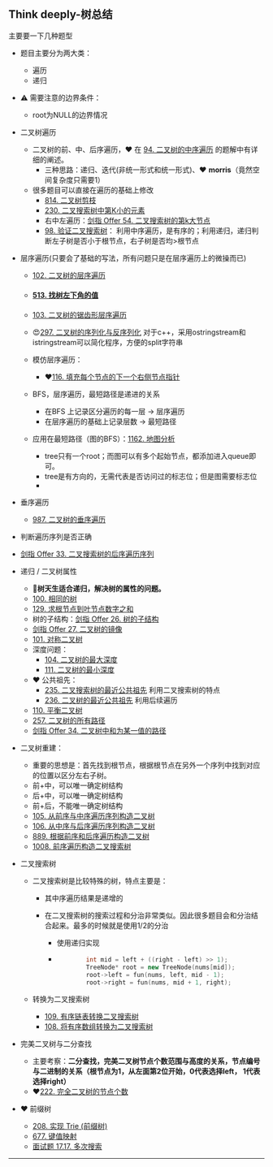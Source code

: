 ## Think deeply-树总结

主要要一下几种题型

- 题目主要分为两大类：
  - 遍历
  - 递归

- :warning:  需要注意的边界条件：

  - root为NULL的边界情况

- 二叉树遍历
  - 二叉树的前、中、后序遍历，:heart: 在 [94. 二叉树的中序遍历](https://leetcode-cn.com/problems/binary-tree-inorder-traversal/) 的题解中有详细的阐述。
    - 三种思路：递归、迭代(非统一形式和统一形式)、:heart: **morris**（竟然空间复杂度只需要1）
  - 很多题目可以直接在遍历的基础上修改
    - [814. 二叉树剪枝](https://leetcode-cn.com/problems/binary-tree-pruning/)
    - [230. 二叉搜索树中第K小的元素](https://leetcode-cn.com/problems/kth-smallest-element-in-a-bst/)
    - 右中左遍历：[剑指 Offer 54. 二叉搜索树的第k大节点](https://leetcode-cn.com/problems/er-cha-sou-suo-shu-de-di-kda-jie-dian-lcof/)
    - [98. 验证二叉搜索树](https://leetcode-cn.com/problems/validate-binary-search-tree/)： 利用中序遍历，是有序的；利用递归，递归判断左子树是否小于根节点，右子树是否均>根节点
  
  


- 层序遍历(只要会了基础的写法，所有问题只是在层序遍历上的微操而已)
    - [102. 二叉树的层序遍历](https://leetcode-cn.com/problems/binary-tree-level-order-traversal/)

    - #### [513. 找树左下角的值](https://leetcode-cn.com/problems/find-bottom-left-tree-value/)

    - [103. 二叉树的锯齿形层序遍历](https://leetcode-cn.com/problems/binary-tree-zigzag-level-order-traversal/)

    - :heart_eyes:[297. 二叉树的序列化与反序列化](https://leetcode-cn.com/problems/serialize-and-deserialize-binary-tree/) 对于c++，采用ostringstream和istringstream可以简化程序，方便的split字符串
    
    - 模仿层序遍历：
    
      - :heart:[116. 填充每个节点的下一个右侧节点指针](https://leetcode-cn.com/problems/populating-next-right-pointers-in-each-node/)
    
    - BFS，层序遍历，最短路径是递进的关系
      - 在BFS 上记录区分遍历的每一层 -> 层序遍历
      - 在层序遍历的基础上记录层数 -> 最短路径
    
    - 应用在最短路径（图的BFS）：[1162. 地图分析](https://leetcode-cn.com/problems/as-far-from-land-as-possible/)
      - tree只有一个root；而图可以有多个起始节点，都添加进入queue即可。
      - tree是有方向的，无需代表是否访问过的标志位；但是图需要标志位
      - 
    
- 垂序遍历

    - [987. 二叉树的垂序遍历](https://leetcode-cn.com/problems/vertical-order-traversal-of-a-binary-tree/)

- 判断遍历序列是否正确


- [剑指 Offer 33. 二叉搜索树的后序遍历序列](https://leetcode-cn.com/problems/er-cha-sou-suo-shu-de-hou-xu-bian-li-xu-lie-lcof/)

- 递归 / 二叉树属性
  -  :heart_decoration:**树天生适合递归，解决树的属性的问题。**
  -  [100. 相同的树](https://leetcode-cn.com/problems/same-tree/)
  -  [129. 求根节点到叶节点数字之和](https://leetcode-cn.com/problems/sum-root-to-leaf-numbers/)
  -  树的子结构：[剑指 Offer 26. 树的子结构](https://leetcode-cn.com/problems/shu-de-zi-jie-gou-lcof/)
  -  [剑指 Offer 27. 二叉树的镜像](https://leetcode-cn.com/problems/er-cha-shu-de-jing-xiang-lcof/)
  -  [101. 对称二叉树](https://leetcode-cn.com/problems/symmetric-tree/)
  -  深度问题：
     -  [104. 二叉树的最大深度 ](https://leetcode-cn.com/problems/maximum-depth-of-binary-tree/) 
     -  [111. 二叉树的最小深度](https://leetcode-cn.com/problems/minimum-depth-of-binary-tree/)
  -  :heart: 公共祖先：
     -  [235. 二叉搜索树的最近公共祖先](https://leetcode-cn.com/problems/lowest-common-ancestor-of-a-binary-search-tree/)  利用二叉搜索树的特点
     -  [236. 二叉树的最近公共祖先](https://leetcode-cn.com/problems/lowest-common-ancestor-of-a-binary-tree/)  利用后续遍历
  -  [110. 平衡二叉树](https://leetcode-cn.com/problems/balanced-binary-tree/)
  -  [257. 二叉树的所有路径](https://leetcode-cn.com/problems/binary-tree-paths/)
  -  [剑指 Offer 34. 二叉树中和为某一值的路径](https://leetcode-cn.com/problems/er-cha-shu-zhong-he-wei-mou-yi-zhi-de-lu-jing-lcof/)

- 二叉树重建：
  - 重要的思想是：首先找到根节点，根据根节点在另外一个序列中找到对应的位置以区分左右子树。
  - 前+中，可以唯一确定树结构
  - 后+中，可以唯一确定树结构
  - 前+后，不能唯一确定树结构
  - [105. 从前序与中序遍历序列构造二叉树](https://leetcode-cn.com/problems/construct-binary-tree-from-preorder-and-inorder-traversal/)
  - [106. 从中序与后序遍历序列构造二叉树](https://leetcode-cn.com/problems/construct-binary-tree-from-inorder-and-postorder-traversal/)
  - [889. 根据前序和后序遍历构造二叉树](https://leetcode-cn.com/problems/construct-binary-tree-from-preorder-and-postorder-traversal/)
  - [1008. 前序遍历构造二叉搜索树](https://leetcode-cn.com/problems/construct-binary-search-tree-from-preorder-traversal/)

  

- 二叉搜索树

  - 二叉搜索树是比较特殊的树，特点主要是：
    - 其中序遍历结果是递增的

    - 在二叉搜索树的搜索过程和分治非常类似。因此很多题目会和分治结合起来。最多的时候就是使用1/2的分治
      - 使用递归实现
      
      - ```c++
                int mid = left + ((right - left) >> 1);
                TreeNode* root = new TreeNode(nums[mid]);
                root->left = fun(nums, left, mid - 1);
                root->right = fun(nums, mid + 1, right);
        ```

  - 转换为二叉搜索树

    - [109. 有序链表转换二叉搜索树](https://leetcode-cn.com/problems/convert-sorted-list-to-binary-search-tree/)
    - [108. 将有序数组转换为二叉搜索树](https://leetcode-cn.com/problems/convert-sorted-array-to-binary-search-tree/)

- 完美二叉树与二分查找


  - 主要考察：**二分查找，完美二叉树节点个数范围与高度的关系，节点编号与二进制的关系（根节点为1，从左面第2位开始，0代表选择left， 1代表选择right）**
  - :heart:[222. 完全二叉树的节点个数](https://leetcode-cn.com/problems/count-complete-tree-nodes/)

- :heart: 前缀树
  - [208. 实现 Trie (前缀树)](https://leetcode-cn.com/problems/implement-trie-prefix-tree/)
  - [677. 键值映射](https://leetcode-cn.com/problems/map-sum-pairs/)
  - [面试题 17.17. 多次搜索](https://leetcode-cn.com/problems/multi-search-lcci/)

------

